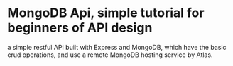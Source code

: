# MongoDB Api, simple tutorial for beginners of API design
a simple restful API built with Express and MongoDB, 
which have the basic crud operations, and use a remote MongoDB hosting service by Atlas.


